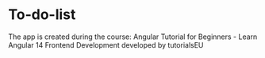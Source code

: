 # To-do-list
The app is created during the course: Angular Tutorial for Beginners - Learn Angular 14 Frontend Development developed by tutorialsEU
